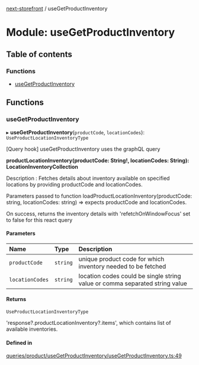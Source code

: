 [next-storefront](../README.md) / useGetProductInventory

# Module: useGetProductInventory

## Table of contents

### Functions

- [useGetProductInventory](useGetProductInventory.md#usegetproductinventory)

## Functions

### useGetProductInventory

▸ **useGetProductInventory**(`productCode`, `locationCodes`): `UseProductLocationInventoryType`

[Query hook] useGetProductInventory uses the graphQL query

<b>productLocationInventory(productCode: String!, locationCodes: String): LocationInventoryCollection</b>

Description : Fetches details about inventory available on specified locations by providing productCode and locationCodes.

Parameters passed to function loadProductLocationInventory(productCode: string, locationCodes: string) => expects productCode and locationCodes.

On success, returns the inventory details with 'refetchOnWindowFocus' set to false for this react query

#### Parameters

| Name            | Type     | Description                                                                 |
| :-------------- | :------- | :-------------------------------------------------------------------------- |
| `productCode`   | `string` | unique product code for which inventory needed to be fetched                |
| `locationCodes` | `string` | location codes could be single string value or comma separated string value |

#### Returns

`UseProductLocationInventoryType`

'response?.productLocationInventory?.items', which contains list of available inventories.

#### Defined in

[queries/product/useGetProductInventory/useGetProductInventory.ts:49](https://github.com/KiboSoftware/nextjs-storefront/blob/474c22ea/hooks/queries/product/useGetProductInventory/useGetProductInventory.ts#L49)

